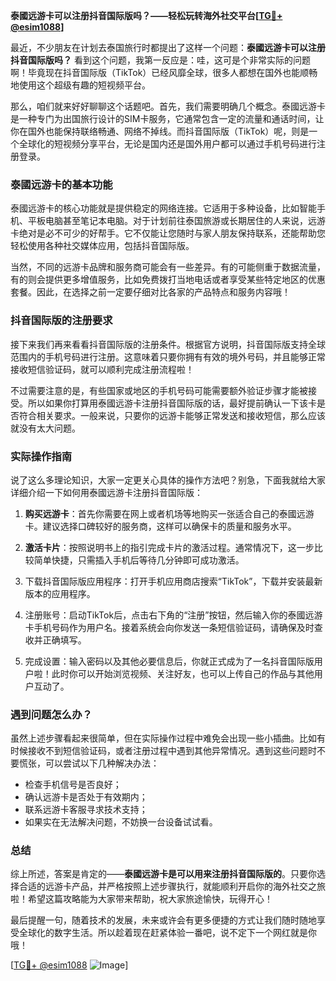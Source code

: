 **泰國远游卡可以注册抖音国际版吗？——轻松玩转海外社交平台[[TG💪+ @esim1088](https://t.me/s/esim1088)]**

最近，不少朋友在计划去泰国旅行时都提出了这样一个问题：**泰國远游卡可以注册抖音国际版吗？** 看到这个问题，我第一反应是：哇，这可是个非常实际的问题啊！毕竟现在抖音国际版（TikTok）已经风靡全球，很多人都想在国外也能顺畅地使用这个超级有趣的短视频平台。

那么，咱们就来好好聊聊这个话题吧。首先，我们需要明确几个概念。泰國远游卡是一种专门为出国旅行设计的SIM卡服务，它通常包含一定的流量和通话时间，让你在国外也能保持联络畅通、网络不掉线。而抖音国际版（TikTok）呢，则是一个全球化的短视频分享平台，无论是国内还是国外用户都可以通过手机号码进行注册登录。

### 泰國远游卡的基本功能

泰國远游卡的核心功能就是提供稳定的网络连接。它适用于多种设备，比如智能手机、平板电脑甚至笔记本电脑。对于计划前往泰国旅游或长期居住的人来说，远游卡绝对是必不可少的好帮手。它不仅能让您随时与家人朋友保持联系，还能帮助您轻松使用各种社交媒体应用，包括抖音国际版。

当然，不同的远游卡品牌和服务商可能会有一些差异。有的可能侧重于数据流量，有的则会提供更多增值服务，比如免费拨打当地电话或者享受某些特定地区的优惠套餐。因此，在选择之前一定要仔细对比各家的产品特点和服务内容哦！

### 抖音国际版的注册要求

接下来我们再来看看抖音国际版的注册条件。根据官方说明，抖音国际版支持全球范围内的手机号码进行注册。这意味着只要你拥有有效的境外号码，并且能够正常接收短信验证码，就可以顺利完成注册流程啦！

不过需要注意的是，有些国家或地区的手机号码可能需要额外验证步骤才能被接受。所以如果你打算用泰國远游卡注册抖音国际版的话，最好提前确认一下该卡是否符合相关要求。一般来说，只要你的远游卡能够正常发送和接收短信，那么应该就没有太大问题。

### 实际操作指南

说了这么多理论知识，大家一定更关心具体的操作方法吧？别急，下面我就给大家详细介绍一下如何用泰國远游卡注册抖音国际版：

1. **购买远游卡**：首先你需要在网上或者机场等地购买一张适合自己的泰國远游卡。建议选择口碑较好的服务商，这样可以确保卡的质量和服务水平。
   
2. **激活卡片**：按照说明书上的指引完成卡片的激活过程。通常情况下，这一步比较简单快捷，只需插入手机后等待几分钟即可成功激活。

3. 下载抖音国际版应用程序：打开手机应用商店搜索“TikTok”，下载并安装最新版本的应用程序。

4. 注册账号：启动TikTok后，点击右下角的“注册”按钮，然后输入你的泰國远游卡手机号码作为用户名。接着系统会向你发送一条短信验证码，请确保及时查收并正确填写。

5. 完成设置：输入密码以及其他必要信息后，你就正式成为了一名抖音国际版用户啦！此时你可以开始浏览视频、关注好友，也可以上传自己的作品与其他用户互动了。

### 遇到问题怎么办？

虽然上述步骤看起来很简单，但在实际操作过程中难免会出现一些小插曲。比如有时候接收不到短信验证码，或者注册过程中遇到其他异常情况。遇到这些问题时不要慌张，可以尝试以下几种解决办法：

- 检查手机信号是否良好；
- 确认远游卡是否处于有效期内；
- 联系远游卡客服寻求技术支持；
- 如果实在无法解决问题，不妨换一台设备试试看。

### 总结

综上所述，答案是肯定的——**泰國远游卡是可以用来注册抖音国际版的**。只要你选择合适的远游卡产品，并严格按照上述步骤执行，就能顺利开启你的海外社交之旅啦！希望这篇攻略能为大家带来帮助，祝大家旅途愉快，玩得开心！

最后提醒一句，随着技术的发展，未来或许会有更多便捷的方式让我们随时随地享受全球化的数字生活。所以趁着现在赶紧体验一番吧，说不定下一个网红就是你哦！

[[TG💪+ @esim1088](https://t.me/s/esim1088) ![Image](https://i.postimg.cc/4NQfJmqS/Snipaste-2025-05-13-00-14-12.png)]